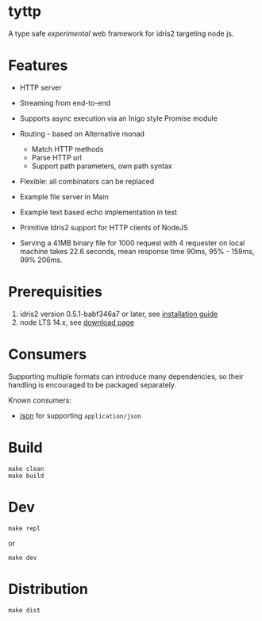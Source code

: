 # tyttp

A type safe _experimental_ web framework for idris2 targeting node js.

# Features

- HTTP server
- Streaming from end-to-end
- Supports async execution via an Inigo style Promise module

- Routing - based on Alternative monad
  - Match HTTP methods
  - Parse HTTP url
  - Support path parameters, own path syntax
- Flexible: all combinators can be replaced

- Example file server in Main
- Example text based echo implementation in test

- Primitive Idris2 support for HTTP clients of NodeJS

- Serving a 41MB binary file for 1000 request with 4 requester on local machine takes 22.6 seconds, mean response time 90ms, 95% - 159ms, 99% 206ms.

# Prerequisities

1. idris2 version 0.5.1-babf346a7 or later, see [installation guide](https://github.com/idris-lang/Idris2/blob/main/INSTALL.md)
1. node LTS 14.x, see [download page](https://nodejs.org/en/download/)

# Consumers

Supporting multiple formats can introduce many dependencies, so their handling is encouraged to be packaged separately.

Known consumers:

- [json](https://github.com/kbertalan/tyttp-json) for supporting `application/json`

# Build

    make clean
    make build

# Dev

    make repl

or

    make dev

# Distribution

    make dist
